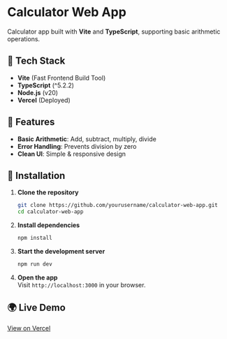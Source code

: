 # Calculator Web App

Calculator app built with **Vite** and **TypeScript**, supporting basic arithmetic operations.

## 🚀 Tech Stack

- **Vite** (Fast Frontend Build Tool)
- **TypeScript** (^5.2.2)
- **Node.js** (v20)
- **Vercel** (Deployed)

## 🎯 Features

- **Basic Arithmetic**: Add, subtract, multiply, divide
- **Error Handling**: Prevents division by zero
- **Clean UI**: Simple & responsive design

## 🔧 Installation

1. **Clone the repository**  

   ```bash
   git clone https://github.com/yourusername/calculator-web-app.git
   cd calculator-web-app
   ```

2. **Install dependencies**  

   ```bash
   npm install
   ```

3. **Start the development server**  

   ```bash
   npm run dev
   ```

4. **Open the app**  
   Visit `http://localhost:3000` in your browser.

## 🌍 Live Demo  

[View on Vercel](https://your-calculator-app.vercel.app/)
